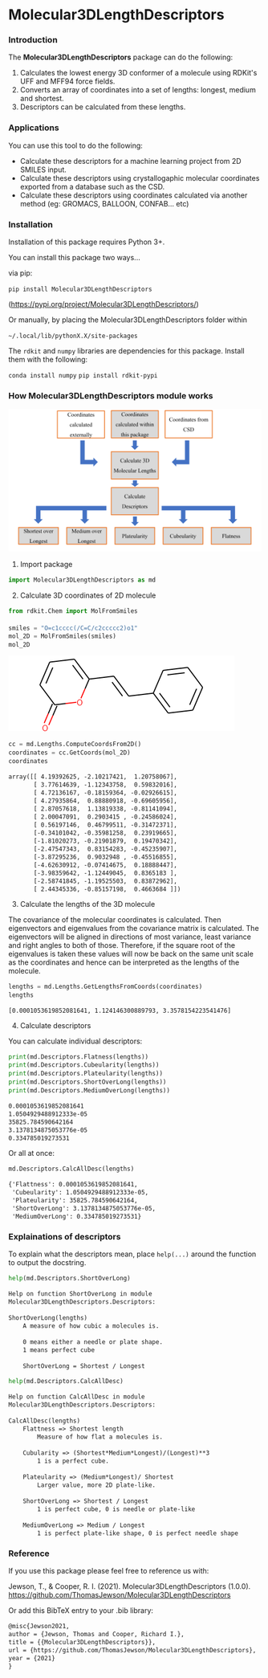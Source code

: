 # Molecular3DLengthDescriptors

### Introduction

The **Molecular3DLengthDescriptors** package can do the following:

1. Calculates the lowest energy 3D conformer of a molecule using RDKit's UFF and MFF94 force fields.
2. Converts an array of coordinates into a set of lengths: longest, medium and shortest.
3. Descriptors can be calculated from these lengths.

### Applications

You can use this tool to do the following:

- Calculate these descriptors for a machine learning project from 2D SMILES input.
- Calculate these descriptors using crystallogaphic molecular coordinates exported from a database such as the CSD.
- Calculate these descriptors using coordinates calculated via another method (eg: GROMACS, BALLOON, CONFAB... etc)

### Installation

Installation of this package requires Python 3+. 

You can install this package two ways...

via pip:

`pip install Molecular3DLengthDescriptors`

(https://pypi.org/project/Molecular3DLengthDescriptors/)

Or manually, by placing the Molecular3DLengthDescriptors folder within 

`~/.local/lib/pythonX.X/site-packages`

The `rdkit` and `numpy` libraries are dependencies for this package. Install them with the following:

`conda install numpy`
`pip install rdkit-pypi`

### How Molecular3DLengthDescriptors module works

![png](Molecular3DLengthDescriptors_pictures/HowMolecular3DLengthDescriptorsWorks.png)

1. Import package


```python
import Molecular3DLengthDescriptors as md
```
    

2. Calculate 3D coordinates of 2D molecule


```python
from rdkit.Chem import MolFromSmiles

smiles = "O=c1cccc(/C=C/c2ccccc2)o1"
mol_2D = MolFromSmiles(smiles)
mol_2D
```




![png](Molecular3DLengthDescriptors_pictures/Molecule.png)




```python
cc = md.Lengths.ComputeCoordsFrom2D()
coordinates = cc.GetCoords(mol_2D)
coordinates
```




    array([[ 4.19392625, -2.10217421,  1.20758067],
           [ 3.77614639, -1.12343758,  0.59832016],
           [ 4.72136167, -0.18159364, -0.02926615],
           [ 4.27935864,  0.88880918, -0.69605956],
           [ 2.87057618,  1.13819338, -0.81141094],
           [ 2.00047091,  0.2903415 , -0.24586024],
           [ 0.56197146,  0.46799511, -0.31472371],
           [-0.34101042, -0.35981258,  0.23919665],
           [-1.81020273, -0.21901879,  0.19470342],
           [-2.47547343,  0.83154283, -0.45235907],
           [-3.87295236,  0.9032948 , -0.45516855],
           [-4.62630912, -0.07414675,  0.18888447],
           [-3.98359642, -1.12449045,  0.8365183 ],
           [-2.58741845, -1.19525503,  0.83872962],
           [ 2.44345336, -0.85157198,  0.4663684 ]])



3. Calculate the lengths of the 3D molecule

The covariance of the molecular coordinates is calculated. Then eigenvectors and eigenvalues from the covariance matrix is calculated. The eigenvectors will be aligned in directions of most variance, least variance and right angles to both of those. Therefore, if the square root of the eigenvalues is taken these values will now be back on the same unit scale as the coordinates and hence can be interpreted as the lengths of the molecule. 




```python
lengths = md.Lengths.GetLengthsFromCoords(coordinates)
lengths
```




    [0.0001053619852081641, 1.124146300889793, 3.3578154223541476]



4. Calculate descriptors

You can calculate individual descriptors:


```python
print(md.Descriptors.Flatness(lengths))
print(md.Descriptors.Cubeularity(lengths))
print(md.Descriptors.Plateularity(lengths))
print(md.Descriptors.ShortOverLong(lengths))
print(md.Descriptors.MediumOverLong(lengths))
```

    0.0001053619852081641
    1.0504929488912333e-05
    35825.784590642164
    3.1378134875053776e-05
    0.334785019273531
    

Or all at once:


```python
md.Descriptors.CalcAllDesc(lengths)
```




    {'Flattness': 0.0001053619852081641,
     'Cubeularity': 1.0504929488912333e-05,
     'Plateularity': 35825.784590642164,
     'ShortOverLong': 3.1378134875053776e-05,
     'MediumOverLong': 0.334785019273531}



### Explainations of descriptors

To explain what the descriptors mean, place `help(...)` around the function to output the docstring.


```python
help(md.Descriptors.ShortOverLong)
```

    Help on function ShortOverLong in module Molecular3DLengthDescriptors.Descriptors:
    
    ShortOverLong(lengths)
        A measure of how cubic a molecules is.
        
        0 means either a needle or plate shape.
        1 means perfect cube
        
        ShortOverLong = Shortest / Longest
    
    


```python
help(md.Descriptors.CalcAllDesc)
```

    Help on function CalcAllDesc in module Molecular3DLengthDescriptors.Descriptors:
    
    CalcAllDesc(lengths)
        Flattness => Shortest length
            Measure of how flat a molecules is.
        
        Cubularity => (Shortest*Medium*Longest)/(Longest)**3
            1 is a perfect cube. 
        
        Plateularity => (Medium*Longest)/ Shortest
            Larger value, more 2D plate-like.
            
        ShortOverLong => Shortest / Longest
            1 is perfect cube, 0 is needle or plate-like
            
        MediumOverLong => Medium / Longest
            1 is perfect plate-like shape, 0 is perfect needle shape
    
    

### Reference

If you use this package please feel free to reference us with:

Jewson, T., & Cooper, R. I. (2021). Molecular3DLengthDescriptors (1.0.0). https://github.com/ThomasJewson/Molecular3DLengthDescriptors

Or add this BibTeX entry to your .bib library:
```
@misc{Jewson2021,
author = {Jewson, Thomas and Cooper, Richard I.},
title = {{Molecular3DLengthDescriptors}},
url = {https://github.com/ThomasJewson/Molecular3DLengthDescriptors},
year = {2021}
}
```
